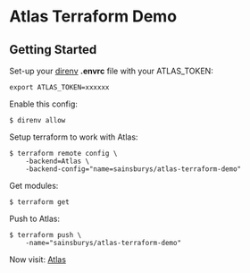 Atlas Terraform Demo
====================

## Getting Started

Set-up your [direnv](http://direnv.net/) **.envrc** file with your ATLAS_TOKEN:

	export ATLAS_TOKEN=xxxxxx

Enable this config:

	$ direnv allow

Setup terraform to work with Atlas:

	$ terraform remote config \
		-backend=Atlas \
		-backend-config="name=sainsburys/atlas-terraform-demo"

Get modules:

	$ terraform get

Push to Atlas:

	$ terraform push \
		-name="sainsburys/atlas-terraform-demo"

Now visit: [Atlas](https://atlas.hashicorp.com/terraform/sainsburys/environments/atlas-terraform-demo/changes/runs)
